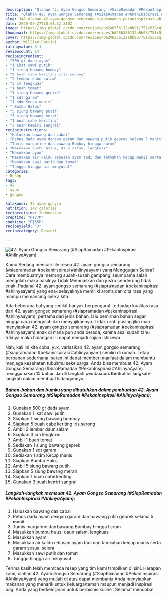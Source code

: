 ```yaml
---
description: "Olahan 42. Ayam Gongso Semarang (#SiapRamadan #PekanInspirasi #AhlinyaAyam) | Langkah Membuat 42. Ayam Gongso Semarang (#SiapRamadan #PekanInspirasi #AhlinyaAyam) Yang Mudah Dan Praktis"
title: "Olahan 42. Ayam Gongso Semarang (#SiapRamadan #PekanInspirasi #AhlinyaAyam) | Langkah Membuat 42. Ayam Gongso Semarang (#SiapRamadan #PekanInspirasi #AhlinyaAyam) Yang Mudah Dan Praktis"
slug: 348-olahan-42-ayam-gongso-semarang-siapramadan-pekaninspirasi-ahlinyaayam-langkah-membuat-42-ayam-gongso-semarang-siapramadan-pekaninspirasi-ahlinyaayam-yang-mudah-dan-praktis
date: 2020-09-27T20:01:32.310Z
image: https://img-global.cpcdn.com/recipes/b6286336132a0b95/751x532cq70/42-ayam-gongso-semarang-siapramadan-pekaninspirasi-ahlinyaayam-foto-resep-utama.jpg
thumbnail: https://img-global.cpcdn.com/recipes/b6286336132a0b95/751x532cq70/42-ayam-gongso-semarang-siapramadan-pekaninspirasi-ahlinyaayam-foto-resep-utama.jpg
cover: https://img-global.cpcdn.com/recipes/b6286336132a0b95/751x532cq70/42-ayam-gongso-semarang-siapramadan-pekaninspirasi-ahlinyaayam-foto-resep-utama.jpg
author: William Patrick
ratingvalue: 3.1
reviewcount: 14
recipeingredient:
- "500 gr dada ayam"
- "1 ikat sawi putih"
- "1 siung bawang bombay"
- "5 buah cabe keriting iris serong"
- "2 lembar daun salam"
- "3 cm lengkuas"
- "1 buah tomat"
- "1 siung bawang geprek"
- "1 sdt garam"
- "1 sdm Kecap manis"
- " Bumbu Halus"
- "5 siung bawang putih"
- "5 siung bawang merah"
- "1 buah cabe keriting"
- "3 buah kemiri sangrai"
recipeinstructions:
- "Haluskan bawang dan cabai"
- "Rebus dada ayam dengan garam dan bawang putih geprek selama 5 menit"
- "Tumis margarine dan bawang Bombay hingga harum"
- "Masukkan bumbu halus, daun salam, lengkuas"
- "Masukkan ayam"
- "Masukkan air kaldu rebusan ayam tadi dan tambahan kecap manis serta garam sesuai selera"
- "Masukkan sawi putih dan tomat"
- "Tunggu hingga air menyusut"
categories:
- Resep
tags:
- 42
- ayam
- gongso

katakunci: 42 ayam gongso 
nutrition: 142 calories
recipecuisine: Indonesian
preptime: "PT27M"
cooktime: "PT35M"
recipeyield: "3"
recipecategory: Dessert

---
```



![42. Ayam Gongso Semarang (#SiapRamadan #PekanInspirasi #AhlinyaAyam)](https://img-global.cpcdn.com/recipes/b6286336132a0b95/751x532cq70/42-ayam-gongso-semarang-siapramadan-pekaninspirasi-ahlinyaayam-foto-resep-utama.jpg)

Kamu Sedang mencari ide resep 42. ayam gongso semarang (#siapramadan #pekaninspirasi #ahlinyaayam) yang Menggugah Selera? Cara membuatnya memang susah-susah gampang. seumpama salah mengolah maka hasilnya Tidak Memuaskan dan justru cenderung tidak enak. Padahal 42. ayam gongso semarang (#siapramadan #pekaninspirasi #ahlinyaayam) yang enak selayaknya memiliki aroma dan cita rasa yang mampu memancing selera kita.

Ada beberapa hal yang sedikit banyak berpengaruh terhadap kualitas rasa dari 42. ayam gongso semarang (#siapramadan #pekaninspirasi #ahlinyaayam), pertama dari jenis bahan, lalu pemilihan bahan segar, hingga cara mengolah dan menyajikannya. Tidak usah pusing jika mau menyiapkan 42. ayam gongso semarang (#siapramadan #pekaninspirasi #ahlinyaayam) enak di mana pun anda berada, karena asal sudah tahu triknya maka hidangan ini dapat menjadi sajian istimewa.




Nah, kali ini kita coba, yuk, variasikan 42. ayam gongso semarang (#siapramadan #pekaninspirasi #ahlinyaayam) sendiri di rumah. Tetap berbahan sederhana, sajian ini dapat memberi manfaat dalam membantu menjaga kesehatan tubuhmu sekeluarga. Anda bisa membuat 42. Ayam Gongso Semarang (#SiapRamadan #PekanInspirasi #AhlinyaAyam) menggunakan 15 bahan dan 8 langkah pembuatan. Berikut ini langkah-langkah dalam membuat hidangannya.

<!--inarticleads1-->

##### Bahan-bahan dan bumbu yang dibutuhkan dalam pembuatan 42. Ayam Gongso Semarang (#SiapRamadan #PekanInspirasi #AhlinyaAyam):

1. Gunakan 500 gr dada ayam
1. Gunakan 1 ikat sawi putih
1. Siapkan 1 siung bawang bombay
1. Siapkan 5 buah cabe keriting iris serong
1. Ambil 2 lembar daun salam
1. Siapkan 3 cm lengkuas
1. Ambil 1 buah tomat
1. Sediakan 1 siung bawang geprek
1. Gunakan 1 sdt garam
1. Sediakan 1 sdm Kecap manis
1. Siapkan  Bumbu Halus
1. Ambil 5 siung bawang putih
1. Siapkan 5 siung bawang merah
1. Siapkan 1 buah cabe keriting
1. Gunakan 3 buah kemiri sangrai




<!--inarticleads2-->

##### Langkah-langkah membuat 42. Ayam Gongso Semarang (#SiapRamadan #PekanInspirasi #AhlinyaAyam):

1. Haluskan bawang dan cabai
1. Rebus dada ayam dengan garam dan bawang putih geprek selama 5 menit
1. Tumis margarine dan bawang Bombay hingga harum
1. Masukkan bumbu halus, daun salam, lengkuas
1. Masukkan ayam
1. Masukkan air kaldu rebusan ayam tadi dan tambahan kecap manis serta garam sesuai selera
1. Masukkan sawi putih dan tomat
1. Tunggu hingga air menyusut




Terima kasih telah membaca resep yang tim kami tampilkan di sini. Harapan kami, olahan 42. Ayam Gongso Semarang (#SiapRamadan #PekanInspirasi #AhlinyaAyam) yang mudah di atas dapat membantu Anda menyiapkan makanan yang menarik untuk keluarga/teman maupun menjadi inspirasi bagi Anda yang berkeinginan untuk berbisnis kuliner. Selamat mencoba!
